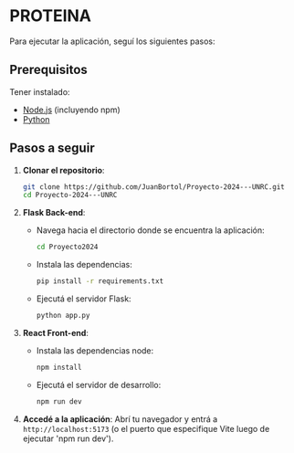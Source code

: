 # PROTEINA

Para ejecutar la aplicación, seguí los siguientes pasos:

## Prerequisitos

Tener instalado:

- [Node.js](https://nodejs.org/) (incluyendo npm)
- [Python](https://www.python.org/)

## Pasos a seguir
1. **Clonar el repositorio**:
   ```bash
   git clone https://github.com/JuanBortol/Proyecto-2024---UNRC.git
   cd Proyecto-2024---UNRC
   ```

2. **Flask Back-end**:
   - Navega hacia el directorio donde se encuentra la aplicación:
     ```bash
     cd Proyecto2024
     ```
   - Instala las dependencias:
     ```bash
     pip install -r requirements.txt
     ```
   - Ejecutá el servidor Flask:
     ```bash
     python app.py
     ```

3. **React Front-end**:
   - Instala las dependencias node:
     ```bash
     npm install
     ```
   - Ejecutá el servidor de desarrollo:
     ```bash
     npm run dev
     ```

4. **Accedé a la aplicación**:
   Abrí tu navegador y entrá a `http://localhost:5173` (o el puerto que especifique Vite luego de ejecutar 'npm run dev').